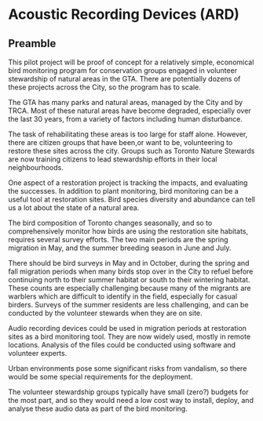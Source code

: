 # Acoustic Recording Devices (ARD)

## Preamble

This pilot project will be proof of concept for a relatively simple, economical bird monitoring program for conservation groups 
engaged in volunteer stewardship of natural areas in the GTA. 
There are potentially dozens of these projects across the City, so the program has to scale.

The GTA has many parks and natural areas, managed by the City and by TRCA. 
Most of these natural areas have become degraded, especially over the last 30 years, from a variety of factors including human disturbance.

The task of rehabilitating these areas is too large for staff alone.
However, there are citizen groups that have been,or want to be, volunteering to restore these sites across the city.
Groups such as Toronto Nature Stewards are now training citizens to lead stewardship efforts in their local neighbourhoods.

One aspect of a restoration project is tracking the impacts, and evaluating the successes.
In addition to plant monitoring, bird monitoring can be a useful tool at restoration sites.
Bird species diversity and abundance can tell us a lot about the state of a natural area.

The bird composition of Toronto changes seasonally, and so to comprehensively monitor how birds are using the restoration site habitats, requires several survey efforts.
The two main periods are the spring migration in May, and the summer breeding season in June and July.

There should be bird surveys in May and in October, during the spring and fall migration periods when many birds stop over in the City to refuel before continuing north to their summer habitat or south to their wintering habitat.
These counts are especially challenging because many of the migrants are warblers which are difficult to identify in the field, especially for casual birders.
Surveys of the summer residents are less challenging, and can be conducted by the volunteer stewards when they are on site.

Audio recording devices could be used in migration periods at restoration sites as a bird monitoring tool. 
They are now widely used, mostly in remote locations.
Analysis of the files could be conducted using software and volunteer experts.

Urban environments pose some significant risks from vandalism, so there would be some special requirements for the deployment.


The volunteer stewardship groups typically have small (zero?) budgets for the most part, and so they would need a low cost way to install, deploy, and analyse these audio data as part of the bird monitoring.
